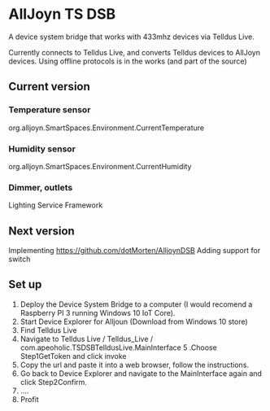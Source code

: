 # AllJoyn TS DSB
A device system bridge that works with 433mhz devices via Telldus Live.

Currently connects to Telldus Live, and converts Telldus devices to AllJoyn devices.
Using offline protocols is in the works (and part of the source)

## Current version

### Temperature sensor

org.alljoyn.SmartSpaces.Environment.CurrentTemperature

### Humidity sensor

org.alljoyn.SmartSpaces.Environment.CurrentHumidity

### Dimmer, outlets

Lighting Service Framework


## Next version

Implementing https://github.com/dotMorten/AlljoynDSB
Adding support for switch

## Set up

1. Deploy the Device System Bridge to a computer (I would recomend a Raspberry PI 3 running Windows 10 IoT Core).
2. Start Device Explorer for Alljoun (Download from Windows 10 store)
3. Find Telldus Live 
4. Navigate to Telldus Live / Telldus_Live / com.apeoholic.TSDSBTelldusLive.MainInterface
5 .Choose Step1GetToken and click invoke
6. Copy the url and paste it into a web browser, follow the instructions.
7. Go back to Device Explorer and navigate to the MainInterface again and click Step2Confirm.
8. ....
9. Profit
